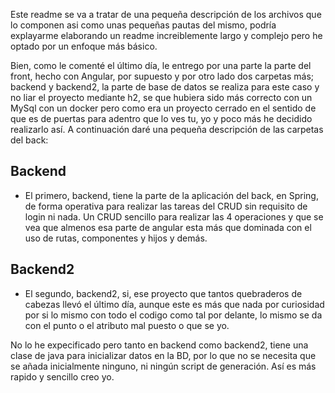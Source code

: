 Este readme se va a tratar de una pequeña descripción de los archivos que lo componen asi como unas pequeñas pautas del mismo, podría explayarme elaborando un readme increiblemente largo y complejo pero he optado por un enfoque más básico.

Bien, como le comenté el último día, le entrego por una parte la parte del front, hecho con Angular, por supuesto y por otro lado dos carpetas más; backend y backend2, la parte de base de datos se realiza para este caso y no liar el proyecto mediante h2, se que hubiera sido más correcto con un MySql con un docker pero como era un proyecto cerrado en el sentido de que es de puertas para adentro que lo ves tu, yo y poco más he decidido realizarlo así. A continuación daré una pequeña descripción de las carpetas del back:

## Backend
- El primero, backend, tiene la parte de la aplicación del back, en Spring, de forma operativa para realizar las tareas del CRUD sin requisito de login ni nada. Un CRUD sencillo para realizar las 4 operaciones y que se vea que almenos esa parte de angular esta más que dominada con el uso de rutas, componentes y hijos y demás.
## Backend2
- El segundo, backend2, si, ese proyecto que tantos quebraderos de cabezas llevó el último día, aunque este es más que nada por curiosidad por si lo mismo con todo el codigo como tal por delante, lo mismo se da con el punto o el atributo mal puesto o que se yo.

No lo he expecificado pero tanto en backend como backend2, tiene una clase de java para inicializar datos en la BD, por lo que no se necesita que se añada inicialmente ninguno, ni ningún script de generación. Así es más rapido y sencillo creo yo.
